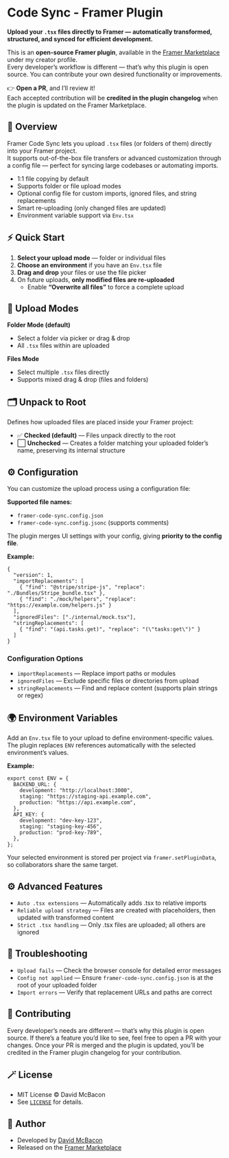 # Code Sync - Framer Plugin

**Upload your `.tsx` files directly to Framer — automatically transformed, structured, and synced for efficient development.**

This is an **open-source Framer plugin**, available in the [Framer Marketplace](https://www.framer.com/marketplace/plugins/code-sync) under my creator profile.  
Every developer’s workflow is different — that’s why this plugin is open source. You can contribute your own desired functionality or improvements.

👉 **Open a PR**, and I’ll review it!  
Each accepted contribution will be **credited in the plugin changelog** when the plugin is updated on the Framer Marketplace.

## 🚀 Overview

Framer Code Sync lets you upload `.tsx` files (or folders of them) directly into your Framer project.  
It supports out-of-the-box file transfers or advanced customization through a config file — perfect for syncing large codebases or automating imports.

- 1:1 file copying by default
- Supports folder or file upload modes
- Optional config file for custom imports, ignored files, and string replacements
- Smart re-uploading (only changed files are updated)
- Environment variable support via `Env.tsx`

## ⚡ Quick Start

1. **Select your upload mode** — folder or individual files
2. **Choose an environment** if you have an `Env.tsx` file
3. **Drag and drop** your files or use the file picker
4. On future uploads, **only modified files are re-uploaded**
   - Enable **“Overwrite all files”** to force a complete upload

## 📁 Upload Modes

**Folder Mode (default)**

- Select a folder via picker or drag & drop
- All `.tsx` files within are uploaded

**Files Mode**

- Select multiple `.tsx` files directly
- Supports mixed drag & drop (files and folders)

## 🗂️ Unpack to Root

Defines how uploaded files are placed inside your Framer project:

- ✅ **Checked (default)** — Files unpack directly to the root
- ⬜ **Unchecked** — Creates a folder matching your uploaded folder’s name, preserving its internal structure

## ⚙️ Configuration

You can customize the upload process using a configuration file:

**Supported file names:**

- `framer-code-sync.config.json`
- `framer-code-sync.config.jsonc` (supports comments)

The plugin merges UI settings with your config, giving **priority to the config file**.

**Example:**

```jsonc
{
  "version": 1,
  "importReplacements": [
    { "find": "@stripe/stripe-js", "replace": "./Bundles/Stripe_bundle.tsx" },
    { "find": "./mock/helpers", "replace": "https://example.com/helpers.js" }
  ],
  "ignoredFiles": ["./internal/mock.tsx"],
  "stringReplacements": [
    { "find": "(api.tasks.get)", "replace": "(\"tasks:get\")" }
  ]
}
```

### Configuration Options

- `importReplacements` — Replace import paths or modules
- `ignoredFiles` — Exclude specific files or directories from upload
- `stringReplacements` — Find and replace content (supports plain strings or regex)

## 🌍 Environment Variables

Add an `Env.tsx` file to your upload to define environment-specific values.  
The plugin replaces `ENV` references automatically with the selected environment’s values.

**Example:**

```tsx
export const ENV = {
  BACKEND_URL: {
    development: "http://localhost:3000",
    staging: "https://staging-api.example.com",
    production: "https://api.example.com",
  },
  API_KEY: {
    development: "dev-key-123",
    staging: "staging-key-456",
    production: "prod-key-789",
  },
};
```

Your selected environment is stored per project via `framer.setPluginData`, so collaborators share the same target.

## ⚙️ Advanced Features

- `Auto .tsx extensions` — Automatically adds .tsx to relative imports
- `Reliable upload strategy` — Files are created with placeholders, then updated with transformed content
- `Strict .tsx handling` — Only .tsx files are uploaded; all others are ignored

## 🧰 Troubleshooting

- `Upload fails` — Check the browser console for detailed error messages
- `Config not applied` — Ensure `framer-code-sync.config.json` is at the root of your uploaded folder
- `Import errors` — Verify that replacement URLs and paths are correct

## 🤝 Contributing

Every developer’s needs are different — that’s why this plugin is open source.
If there’s a feature you’d like to see, feel free to open a PR with your changes.
Once your PR is merged and the plugin is updated, you’ll be credited in the Framer plugin changelog for your contribution.

## 🪄 License

- MIT License © David McBacon
- See [`LICENSE`](./LICENCE) for details.

## 🧡 Author

- Developed by [David McBacon](https://github.com/david-mcbacon)
- Released on the [Framer Marketplace](https://www.framer.com/marketplace/plugins/code-sync)

